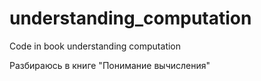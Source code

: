 understanding_computation
=========================

Code in book understanding computation

Разбираюсь в книге "Понимание вычисления"
